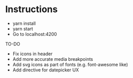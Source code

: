 # Instructions
- yarn install
- yarn start
- Go to localhost:4200

TO-DO

- Fix icons in header
- Add more accurate media breakpoints
- Add svg icons as part of fonts (e.g. font-awesome like)
- Add directive for datepicker UX 
